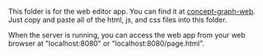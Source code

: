 This folder is for the web editor app. You can find it at [concept-graph-web](https://github.com/jm289765/concept-graph-web). Just copy and paste all of the html, js, and css files into this folder.

When the server is running, you can access the web app from your web browser at "localhost:8080" or "localhost:8080/page.html".
